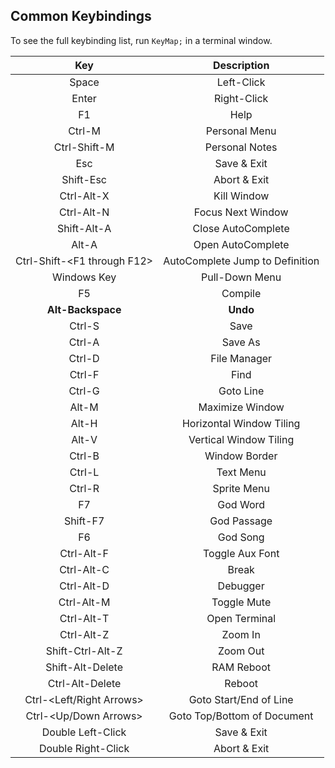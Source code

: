 ## Common Keybindings
To see the full keybinding list, run `KeyMap;` in a terminal window.

|Key|Description|
|:-:|:-:|
|Space|Left-Click|
|Enter|Right-Click|
|F1|Help|
|Ctrl-M|Personal Menu|
|Ctrl-Shift-M|Personal Notes|
|Esc|Save & Exit|
|Shift-Esc|Abort & Exit|
|Ctrl-Alt-X|Kill Window|
|Ctrl-Alt-N|Focus Next Window|
|Shift-Alt-A|Close AutoComplete|
|Alt-A|Open AutoComplete|
|Ctrl-Shift-\<F1 through F12\>|AutoComplete Jump to Definition|
|Windows Key|Pull-Down Menu|
|F5|Compile|
|**Alt-Backspace**|**Undo**|
|Ctrl-S|Save|
|Ctrl-A|Save As|
|Ctrl-D|File Manager|
|Ctrl-F|Find|
|Ctrl-G|Goto Line|
|Alt-M|Maximize Window|
|Alt-H|Horizontal Window Tiling|
|Alt-V|Vertical Window Tiling|
|Ctrl-B|Window Border|
|Ctrl-L|Text Menu|
|Ctrl-R|Sprite Menu|
|F7|God Word|
|Shift-F7|God Passage|
|F6|God Song|
|Ctrl-Alt-F|Toggle Aux Font|
|Ctrl-Alt-C|Break|
|Ctrl-Alt-D|Debugger|
|Ctrl-Alt-M|Toggle Mute|
|Ctrl-Alt-T|Open Terminal|
|Ctrl-Alt-Z|Zoom In|
|Shift-Ctrl-Alt-Z|Zoom Out|
|Shift-Alt-Delete|RAM Reboot|
|Ctrl-Alt-Delete|Reboot|
|Ctrl-\<Left/Right Arrows\>|Goto Start/End of Line|
|Ctrl-\<Up/Down Arrows\>|Goto Top/Bottom of Document|
|Double Left-Click|Save & Exit|
|Double Right-Click|Abort & Exit|